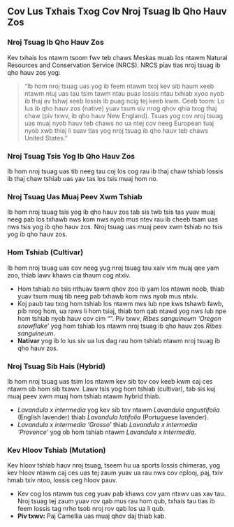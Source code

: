 ## Cov Lus Txhais Txog Cov Nroj Tsuag Ib Qho Hauv Zos

### Nroj Tsuag Ib Qho Hauv Zos

Kev txhais los ntawm tsoom fwv teb chaws Meskas muab los ntawm Natural Resources and Conservation Service (NRCS). NRCS piav tias nroj tsuag ib qho hauv zos yog:

> “Ib hom nroj tsuag uas yog ib feem ntawm txoj kev sib haum xeeb ntawm ntuj uas tau tsim tawm ntau puas lossis ntau txhiab xyoo nyob ib thaj av tshwj xeeb lossis ib puag ncig tej keeb kwm. Ceeb toom: Lo lus ib qho hauv zos (native) yuav tsum siv nrog qhov qhia txog thaj chaw (piv txwv, ib qho hauv New England). Tsuas yog cov nroj tsuag uas muaj nyob hauv teb chaws no ua ntej cov neeg European tuaj nyob xwb thiaj li suav tias yog nroj tsuag ib qho hauv teb chaws United States.”

### Nroj Tsuag Tsis Yog Ib Qho Hauv Zos

Ib hom nroj tsuag uas tib neeg tau coj los cog rau ib thaj chaw tshiab lossis ib thaj chaw tshiab uas yav tas los tsis muaj hom no.

### Nroj Tsuag Uas Muaj Peev Xwm Tshiab

Ib hom nroj tsuag tsis yog ib qho hauv zos tab sis twb tsis tas yuav muaj neeg pab los txhawb nws kom nws nyob mus ntev rau ib cheeb tsam uas nws tsis yog ib qho hauv zos. Nroj tsuag uas muaj peev xwm tshiab no tsis yog ib qho hauv zos.

### Hom Tshiab (Cultivar)

Ib hom nroj tsuag uas cov neeg yug nroj tsuag tau xaiv vim muaj qee yam zoo, thiab lawv khaws cia thaum cog ntxiv.

- Hom tshiab no tsis nthuav tawm qhov zoo ib yam los ntawm noob, thiab yuav tsum muaj tib neeg pab txhawb kom nws nyob mus ntxiv.
- Koj paub tau txog hom tshiab los ntawm nws lub npe kws tshawb fawb, pib nrog hom, ua raws li hom tsiaj, thiab tom qab ntawd yog nws lub npe hom tshiab nyob hauv cov cim “”. Piv txwv, *Ribes sanguineum ‘Oregon snowflake’* yog hom tshiab los ntawm nroj tsuag ib qho hauv zos *Ribes sanguineum*.
- **Nativar** yog ib lo lus siv ua lus dag rau hom tshiab ntawm nroj tsuag ib qho hauv zos.

### Nroj Tsuag Sib Hais (Hybrid)

Ib hom nroj tsuag uas tsim los ntawm kev sib tov cov keeb kwm caj ces ntawm ob hom sib txawv. Lawv tsis yog hom tshiab (cultivar), tab sis kuj muaj peev xwm muaj hom tshiab ntawm hybrid thiab.

- *Lavandula x intermedia* yog kev sib tov ntawm *Lavandula angustifolia* (English lavender) thiab *Lavandula latifolia* (Portuguese lavender).
- *Lavandula x intermedia ‘Grosso’* thiab *Lavandula x intermedia ‘Provence’* yog ob hom tshiab ntawm *Lavandula x intermedia*.

### Kev Hloov Tshiab (Mutation)

Kev hloov tshiab hauv nroj tsuag, tseem hu ua sports lossis chimeras, yog kev hloov ntawm caj ces uas tej zaum yuav ua rau nws cov nplooj, paj, txiv hmab txiv ntoo, lossis ceg hloov pauv.

- Kev cog los ntawm tus ceg yuav pab khaws cov yam ntxwv uas xav tau. Nroj tsuag tej zaum yuav rov qab mus rau hom qub, txhais tau tias ib feem lossis tag nrho tsob nroj rov qab los ua li qub.
- **Piv txwv:** Paj Camellia uas muaj qhov daj thiab kab.
